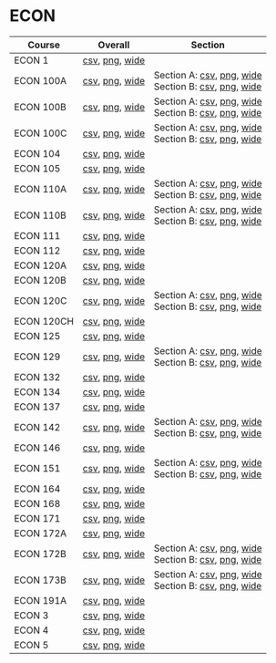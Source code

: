 # ECON

| Course | Overall | Section |
| ------ | ------- | ------- |
| ECON 1 | [csv](https://github.com/UCSD-Historical-Enrollment-Data/2023Spring/blob/main/overall/ECON%201.csv), [png](https://raw.githubusercontent.com/UCSD-Historical-Enrollment-Data/2023Spring/main/plot_overall/ECON%201.png), [wide](https://raw.githubusercontent.com/UCSD-Historical-Enrollment-Data/2023Spring/main/plot_overall_wide/ECON%201.png) |  |
| ECON 100A | [csv](https://github.com/UCSD-Historical-Enrollment-Data/2023Spring/blob/main/overall/ECON%20100A.csv), [png](https://raw.githubusercontent.com/UCSD-Historical-Enrollment-Data/2023Spring/main/plot_overall/ECON%20100A.png), [wide](https://raw.githubusercontent.com/UCSD-Historical-Enrollment-Data/2023Spring/main/plot_overall_wide/ECON%20100A.png) | Section A: [csv](https://github.com/UCSD-Historical-Enrollment-Data/2023Spring/blob/main/section/ECON%20100A_A.csv), [png](https://raw.githubusercontent.com/UCSD-Historical-Enrollment-Data/2023Spring/main/plot_section/ECON%20100A_A.png), [wide](https://raw.githubusercontent.com/UCSD-Historical-Enrollment-Data/2023Spring/main/plot_section_wide/ECON%20100A_A.png)<br>Section B: [csv](https://github.com/UCSD-Historical-Enrollment-Data/2023Spring/blob/main/section/ECON%20100A_B.csv), [png](https://raw.githubusercontent.com/UCSD-Historical-Enrollment-Data/2023Spring/main/plot_section/ECON%20100A_B.png), [wide](https://raw.githubusercontent.com/UCSD-Historical-Enrollment-Data/2023Spring/main/plot_section_wide/ECON%20100A_B.png) |
| ECON 100B | [csv](https://github.com/UCSD-Historical-Enrollment-Data/2023Spring/blob/main/overall/ECON%20100B.csv), [png](https://raw.githubusercontent.com/UCSD-Historical-Enrollment-Data/2023Spring/main/plot_overall/ECON%20100B.png), [wide](https://raw.githubusercontent.com/UCSD-Historical-Enrollment-Data/2023Spring/main/plot_overall_wide/ECON%20100B.png) | Section A: [csv](https://github.com/UCSD-Historical-Enrollment-Data/2023Spring/blob/main/section/ECON%20100B_A.csv), [png](https://raw.githubusercontent.com/UCSD-Historical-Enrollment-Data/2023Spring/main/plot_section/ECON%20100B_A.png), [wide](https://raw.githubusercontent.com/UCSD-Historical-Enrollment-Data/2023Spring/main/plot_section_wide/ECON%20100B_A.png)<br>Section B: [csv](https://github.com/UCSD-Historical-Enrollment-Data/2023Spring/blob/main/section/ECON%20100B_B.csv), [png](https://raw.githubusercontent.com/UCSD-Historical-Enrollment-Data/2023Spring/main/plot_section/ECON%20100B_B.png), [wide](https://raw.githubusercontent.com/UCSD-Historical-Enrollment-Data/2023Spring/main/plot_section_wide/ECON%20100B_B.png) |
| ECON 100C | [csv](https://github.com/UCSD-Historical-Enrollment-Data/2023Spring/blob/main/overall/ECON%20100C.csv), [png](https://raw.githubusercontent.com/UCSD-Historical-Enrollment-Data/2023Spring/main/plot_overall/ECON%20100C.png), [wide](https://raw.githubusercontent.com/UCSD-Historical-Enrollment-Data/2023Spring/main/plot_overall_wide/ECON%20100C.png) | Section A: [csv](https://github.com/UCSD-Historical-Enrollment-Data/2023Spring/blob/main/section/ECON%20100C_A.csv), [png](https://raw.githubusercontent.com/UCSD-Historical-Enrollment-Data/2023Spring/main/plot_section/ECON%20100C_A.png), [wide](https://raw.githubusercontent.com/UCSD-Historical-Enrollment-Data/2023Spring/main/plot_section_wide/ECON%20100C_A.png)<br>Section B: [csv](https://github.com/UCSD-Historical-Enrollment-Data/2023Spring/blob/main/section/ECON%20100C_B.csv), [png](https://raw.githubusercontent.com/UCSD-Historical-Enrollment-Data/2023Spring/main/plot_section/ECON%20100C_B.png), [wide](https://raw.githubusercontent.com/UCSD-Historical-Enrollment-Data/2023Spring/main/plot_section_wide/ECON%20100C_B.png) |
| ECON 104 | [csv](https://github.com/UCSD-Historical-Enrollment-Data/2023Spring/blob/main/overall/ECON%20104.csv), [png](https://raw.githubusercontent.com/UCSD-Historical-Enrollment-Data/2023Spring/main/plot_overall/ECON%20104.png), [wide](https://raw.githubusercontent.com/UCSD-Historical-Enrollment-Data/2023Spring/main/plot_overall_wide/ECON%20104.png) |  |
| ECON 105 | [csv](https://github.com/UCSD-Historical-Enrollment-Data/2023Spring/blob/main/overall/ECON%20105.csv), [png](https://raw.githubusercontent.com/UCSD-Historical-Enrollment-Data/2023Spring/main/plot_overall/ECON%20105.png), [wide](https://raw.githubusercontent.com/UCSD-Historical-Enrollment-Data/2023Spring/main/plot_overall_wide/ECON%20105.png) |  |
| ECON 110A | [csv](https://github.com/UCSD-Historical-Enrollment-Data/2023Spring/blob/main/overall/ECON%20110A.csv), [png](https://raw.githubusercontent.com/UCSD-Historical-Enrollment-Data/2023Spring/main/plot_overall/ECON%20110A.png), [wide](https://raw.githubusercontent.com/UCSD-Historical-Enrollment-Data/2023Spring/main/plot_overall_wide/ECON%20110A.png) | Section A: [csv](https://github.com/UCSD-Historical-Enrollment-Data/2023Spring/blob/main/section/ECON%20110A_A.csv), [png](https://raw.githubusercontent.com/UCSD-Historical-Enrollment-Data/2023Spring/main/plot_section/ECON%20110A_A.png), [wide](https://raw.githubusercontent.com/UCSD-Historical-Enrollment-Data/2023Spring/main/plot_section_wide/ECON%20110A_A.png)<br>Section B: [csv](https://github.com/UCSD-Historical-Enrollment-Data/2023Spring/blob/main/section/ECON%20110A_B.csv), [png](https://raw.githubusercontent.com/UCSD-Historical-Enrollment-Data/2023Spring/main/plot_section/ECON%20110A_B.png), [wide](https://raw.githubusercontent.com/UCSD-Historical-Enrollment-Data/2023Spring/main/plot_section_wide/ECON%20110A_B.png) |
| ECON 110B | [csv](https://github.com/UCSD-Historical-Enrollment-Data/2023Spring/blob/main/overall/ECON%20110B.csv), [png](https://raw.githubusercontent.com/UCSD-Historical-Enrollment-Data/2023Spring/main/plot_overall/ECON%20110B.png), [wide](https://raw.githubusercontent.com/UCSD-Historical-Enrollment-Data/2023Spring/main/plot_overall_wide/ECON%20110B.png) | Section A: [csv](https://github.com/UCSD-Historical-Enrollment-Data/2023Spring/blob/main/section/ECON%20110B_A.csv), [png](https://raw.githubusercontent.com/UCSD-Historical-Enrollment-Data/2023Spring/main/plot_section/ECON%20110B_A.png), [wide](https://raw.githubusercontent.com/UCSD-Historical-Enrollment-Data/2023Spring/main/plot_section_wide/ECON%20110B_A.png)<br>Section B: [csv](https://github.com/UCSD-Historical-Enrollment-Data/2023Spring/blob/main/section/ECON%20110B_B.csv), [png](https://raw.githubusercontent.com/UCSD-Historical-Enrollment-Data/2023Spring/main/plot_section/ECON%20110B_B.png), [wide](https://raw.githubusercontent.com/UCSD-Historical-Enrollment-Data/2023Spring/main/plot_section_wide/ECON%20110B_B.png) |
| ECON 111 | [csv](https://github.com/UCSD-Historical-Enrollment-Data/2023Spring/blob/main/overall/ECON%20111.csv), [png](https://raw.githubusercontent.com/UCSD-Historical-Enrollment-Data/2023Spring/main/plot_overall/ECON%20111.png), [wide](https://raw.githubusercontent.com/UCSD-Historical-Enrollment-Data/2023Spring/main/plot_overall_wide/ECON%20111.png) |  |
| ECON 112 | [csv](https://github.com/UCSD-Historical-Enrollment-Data/2023Spring/blob/main/overall/ECON%20112.csv), [png](https://raw.githubusercontent.com/UCSD-Historical-Enrollment-Data/2023Spring/main/plot_overall/ECON%20112.png), [wide](https://raw.githubusercontent.com/UCSD-Historical-Enrollment-Data/2023Spring/main/plot_overall_wide/ECON%20112.png) |  |
| ECON 120A | [csv](https://github.com/UCSD-Historical-Enrollment-Data/2023Spring/blob/main/overall/ECON%20120A.csv), [png](https://raw.githubusercontent.com/UCSD-Historical-Enrollment-Data/2023Spring/main/plot_overall/ECON%20120A.png), [wide](https://raw.githubusercontent.com/UCSD-Historical-Enrollment-Data/2023Spring/main/plot_overall_wide/ECON%20120A.png) |  |
| ECON 120B | [csv](https://github.com/UCSD-Historical-Enrollment-Data/2023Spring/blob/main/overall/ECON%20120B.csv), [png](https://raw.githubusercontent.com/UCSD-Historical-Enrollment-Data/2023Spring/main/plot_overall/ECON%20120B.png), [wide](https://raw.githubusercontent.com/UCSD-Historical-Enrollment-Data/2023Spring/main/plot_overall_wide/ECON%20120B.png) |  |
| ECON 120C | [csv](https://github.com/UCSD-Historical-Enrollment-Data/2023Spring/blob/main/overall/ECON%20120C.csv), [png](https://raw.githubusercontent.com/UCSD-Historical-Enrollment-Data/2023Spring/main/plot_overall/ECON%20120C.png), [wide](https://raw.githubusercontent.com/UCSD-Historical-Enrollment-Data/2023Spring/main/plot_overall_wide/ECON%20120C.png) | Section A: [csv](https://github.com/UCSD-Historical-Enrollment-Data/2023Spring/blob/main/section/ECON%20120C_A.csv), [png](https://raw.githubusercontent.com/UCSD-Historical-Enrollment-Data/2023Spring/main/plot_section/ECON%20120C_A.png), [wide](https://raw.githubusercontent.com/UCSD-Historical-Enrollment-Data/2023Spring/main/plot_section_wide/ECON%20120C_A.png)<br>Section B: [csv](https://github.com/UCSD-Historical-Enrollment-Data/2023Spring/blob/main/section/ECON%20120C_B.csv), [png](https://raw.githubusercontent.com/UCSD-Historical-Enrollment-Data/2023Spring/main/plot_section/ECON%20120C_B.png), [wide](https://raw.githubusercontent.com/UCSD-Historical-Enrollment-Data/2023Spring/main/plot_section_wide/ECON%20120C_B.png) |
| ECON 120CH | [csv](https://github.com/UCSD-Historical-Enrollment-Data/2023Spring/blob/main/overall/ECON%20120CH.csv), [png](https://raw.githubusercontent.com/UCSD-Historical-Enrollment-Data/2023Spring/main/plot_overall/ECON%20120CH.png), [wide](https://raw.githubusercontent.com/UCSD-Historical-Enrollment-Data/2023Spring/main/plot_overall_wide/ECON%20120CH.png) |  |
| ECON 125 | [csv](https://github.com/UCSD-Historical-Enrollment-Data/2023Spring/blob/main/overall/ECON%20125.csv), [png](https://raw.githubusercontent.com/UCSD-Historical-Enrollment-Data/2023Spring/main/plot_overall/ECON%20125.png), [wide](https://raw.githubusercontent.com/UCSD-Historical-Enrollment-Data/2023Spring/main/plot_overall_wide/ECON%20125.png) |  |
| ECON 129 | [csv](https://github.com/UCSD-Historical-Enrollment-Data/2023Spring/blob/main/overall/ECON%20129.csv), [png](https://raw.githubusercontent.com/UCSD-Historical-Enrollment-Data/2023Spring/main/plot_overall/ECON%20129.png), [wide](https://raw.githubusercontent.com/UCSD-Historical-Enrollment-Data/2023Spring/main/plot_overall_wide/ECON%20129.png) | Section A: [csv](https://github.com/UCSD-Historical-Enrollment-Data/2023Spring/blob/main/section/ECON%20129_A.csv), [png](https://raw.githubusercontent.com/UCSD-Historical-Enrollment-Data/2023Spring/main/plot_section/ECON%20129_A.png), [wide](https://raw.githubusercontent.com/UCSD-Historical-Enrollment-Data/2023Spring/main/plot_section_wide/ECON%20129_A.png)<br>Section B: [csv](https://github.com/UCSD-Historical-Enrollment-Data/2023Spring/blob/main/section/ECON%20129_B.csv), [png](https://raw.githubusercontent.com/UCSD-Historical-Enrollment-Data/2023Spring/main/plot_section/ECON%20129_B.png), [wide](https://raw.githubusercontent.com/UCSD-Historical-Enrollment-Data/2023Spring/main/plot_section_wide/ECON%20129_B.png) |
| ECON 132 | [csv](https://github.com/UCSD-Historical-Enrollment-Data/2023Spring/blob/main/overall/ECON%20132.csv), [png](https://raw.githubusercontent.com/UCSD-Historical-Enrollment-Data/2023Spring/main/plot_overall/ECON%20132.png), [wide](https://raw.githubusercontent.com/UCSD-Historical-Enrollment-Data/2023Spring/main/plot_overall_wide/ECON%20132.png) |  |
| ECON 134 | [csv](https://github.com/UCSD-Historical-Enrollment-Data/2023Spring/blob/main/overall/ECON%20134.csv), [png](https://raw.githubusercontent.com/UCSD-Historical-Enrollment-Data/2023Spring/main/plot_overall/ECON%20134.png), [wide](https://raw.githubusercontent.com/UCSD-Historical-Enrollment-Data/2023Spring/main/plot_overall_wide/ECON%20134.png) |  |
| ECON 137 | [csv](https://github.com/UCSD-Historical-Enrollment-Data/2023Spring/blob/main/overall/ECON%20137.csv), [png](https://raw.githubusercontent.com/UCSD-Historical-Enrollment-Data/2023Spring/main/plot_overall/ECON%20137.png), [wide](https://raw.githubusercontent.com/UCSD-Historical-Enrollment-Data/2023Spring/main/plot_overall_wide/ECON%20137.png) |  |
| ECON 142 | [csv](https://github.com/UCSD-Historical-Enrollment-Data/2023Spring/blob/main/overall/ECON%20142.csv), [png](https://raw.githubusercontent.com/UCSD-Historical-Enrollment-Data/2023Spring/main/plot_overall/ECON%20142.png), [wide](https://raw.githubusercontent.com/UCSD-Historical-Enrollment-Data/2023Spring/main/plot_overall_wide/ECON%20142.png) | Section A: [csv](https://github.com/UCSD-Historical-Enrollment-Data/2023Spring/blob/main/section/ECON%20142_A.csv), [png](https://raw.githubusercontent.com/UCSD-Historical-Enrollment-Data/2023Spring/main/plot_section/ECON%20142_A.png), [wide](https://raw.githubusercontent.com/UCSD-Historical-Enrollment-Data/2023Spring/main/plot_section_wide/ECON%20142_A.png)<br>Section B: [csv](https://github.com/UCSD-Historical-Enrollment-Data/2023Spring/blob/main/section/ECON%20142_B.csv), [png](https://raw.githubusercontent.com/UCSD-Historical-Enrollment-Data/2023Spring/main/plot_section/ECON%20142_B.png), [wide](https://raw.githubusercontent.com/UCSD-Historical-Enrollment-Data/2023Spring/main/plot_section_wide/ECON%20142_B.png) |
| ECON 146 | [csv](https://github.com/UCSD-Historical-Enrollment-Data/2023Spring/blob/main/overall/ECON%20146.csv), [png](https://raw.githubusercontent.com/UCSD-Historical-Enrollment-Data/2023Spring/main/plot_overall/ECON%20146.png), [wide](https://raw.githubusercontent.com/UCSD-Historical-Enrollment-Data/2023Spring/main/plot_overall_wide/ECON%20146.png) |  |
| ECON 151 | [csv](https://github.com/UCSD-Historical-Enrollment-Data/2023Spring/blob/main/overall/ECON%20151.csv), [png](https://raw.githubusercontent.com/UCSD-Historical-Enrollment-Data/2023Spring/main/plot_overall/ECON%20151.png), [wide](https://raw.githubusercontent.com/UCSD-Historical-Enrollment-Data/2023Spring/main/plot_overall_wide/ECON%20151.png) | Section A: [csv](https://github.com/UCSD-Historical-Enrollment-Data/2023Spring/blob/main/section/ECON%20151_A.csv), [png](https://raw.githubusercontent.com/UCSD-Historical-Enrollment-Data/2023Spring/main/plot_section/ECON%20151_A.png), [wide](https://raw.githubusercontent.com/UCSD-Historical-Enrollment-Data/2023Spring/main/plot_section_wide/ECON%20151_A.png)<br>Section B: [csv](https://github.com/UCSD-Historical-Enrollment-Data/2023Spring/blob/main/section/ECON%20151_B.csv), [png](https://raw.githubusercontent.com/UCSD-Historical-Enrollment-Data/2023Spring/main/plot_section/ECON%20151_B.png), [wide](https://raw.githubusercontent.com/UCSD-Historical-Enrollment-Data/2023Spring/main/plot_section_wide/ECON%20151_B.png) |
| ECON 164 | [csv](https://github.com/UCSD-Historical-Enrollment-Data/2023Spring/blob/main/overall/ECON%20164.csv), [png](https://raw.githubusercontent.com/UCSD-Historical-Enrollment-Data/2023Spring/main/plot_overall/ECON%20164.png), [wide](https://raw.githubusercontent.com/UCSD-Historical-Enrollment-Data/2023Spring/main/plot_overall_wide/ECON%20164.png) |  |
| ECON 168 | [csv](https://github.com/UCSD-Historical-Enrollment-Data/2023Spring/blob/main/overall/ECON%20168.csv), [png](https://raw.githubusercontent.com/UCSD-Historical-Enrollment-Data/2023Spring/main/plot_overall/ECON%20168.png), [wide](https://raw.githubusercontent.com/UCSD-Historical-Enrollment-Data/2023Spring/main/plot_overall_wide/ECON%20168.png) |  |
| ECON 171 | [csv](https://github.com/UCSD-Historical-Enrollment-Data/2023Spring/blob/main/overall/ECON%20171.csv), [png](https://raw.githubusercontent.com/UCSD-Historical-Enrollment-Data/2023Spring/main/plot_overall/ECON%20171.png), [wide](https://raw.githubusercontent.com/UCSD-Historical-Enrollment-Data/2023Spring/main/plot_overall_wide/ECON%20171.png) |  |
| ECON 172A | [csv](https://github.com/UCSD-Historical-Enrollment-Data/2023Spring/blob/main/overall/ECON%20172A.csv), [png](https://raw.githubusercontent.com/UCSD-Historical-Enrollment-Data/2023Spring/main/plot_overall/ECON%20172A.png), [wide](https://raw.githubusercontent.com/UCSD-Historical-Enrollment-Data/2023Spring/main/plot_overall_wide/ECON%20172A.png) |  |
| ECON 172B | [csv](https://github.com/UCSD-Historical-Enrollment-Data/2023Spring/blob/main/overall/ECON%20172B.csv), [png](https://raw.githubusercontent.com/UCSD-Historical-Enrollment-Data/2023Spring/main/plot_overall/ECON%20172B.png), [wide](https://raw.githubusercontent.com/UCSD-Historical-Enrollment-Data/2023Spring/main/plot_overall_wide/ECON%20172B.png) | Section A: [csv](https://github.com/UCSD-Historical-Enrollment-Data/2023Spring/blob/main/section/ECON%20172B_A.csv), [png](https://raw.githubusercontent.com/UCSD-Historical-Enrollment-Data/2023Spring/main/plot_section/ECON%20172B_A.png), [wide](https://raw.githubusercontent.com/UCSD-Historical-Enrollment-Data/2023Spring/main/plot_section_wide/ECON%20172B_A.png)<br>Section B: [csv](https://github.com/UCSD-Historical-Enrollment-Data/2023Spring/blob/main/section/ECON%20172B_B.csv), [png](https://raw.githubusercontent.com/UCSD-Historical-Enrollment-Data/2023Spring/main/plot_section/ECON%20172B_B.png), [wide](https://raw.githubusercontent.com/UCSD-Historical-Enrollment-Data/2023Spring/main/plot_section_wide/ECON%20172B_B.png) |
| ECON 173B | [csv](https://github.com/UCSD-Historical-Enrollment-Data/2023Spring/blob/main/overall/ECON%20173B.csv), [png](https://raw.githubusercontent.com/UCSD-Historical-Enrollment-Data/2023Spring/main/plot_overall/ECON%20173B.png), [wide](https://raw.githubusercontent.com/UCSD-Historical-Enrollment-Data/2023Spring/main/plot_overall_wide/ECON%20173B.png) | Section A: [csv](https://github.com/UCSD-Historical-Enrollment-Data/2023Spring/blob/main/section/ECON%20173B_A.csv), [png](https://raw.githubusercontent.com/UCSD-Historical-Enrollment-Data/2023Spring/main/plot_section/ECON%20173B_A.png), [wide](https://raw.githubusercontent.com/UCSD-Historical-Enrollment-Data/2023Spring/main/plot_section_wide/ECON%20173B_A.png)<br>Section B: [csv](https://github.com/UCSD-Historical-Enrollment-Data/2023Spring/blob/main/section/ECON%20173B_B.csv), [png](https://raw.githubusercontent.com/UCSD-Historical-Enrollment-Data/2023Spring/main/plot_section/ECON%20173B_B.png), [wide](https://raw.githubusercontent.com/UCSD-Historical-Enrollment-Data/2023Spring/main/plot_section_wide/ECON%20173B_B.png) |
| ECON 191A | [csv](https://github.com/UCSD-Historical-Enrollment-Data/2023Spring/blob/main/overall/ECON%20191A.csv), [png](https://raw.githubusercontent.com/UCSD-Historical-Enrollment-Data/2023Spring/main/plot_overall/ECON%20191A.png), [wide](https://raw.githubusercontent.com/UCSD-Historical-Enrollment-Data/2023Spring/main/plot_overall_wide/ECON%20191A.png) |  |
| ECON 3 | [csv](https://github.com/UCSD-Historical-Enrollment-Data/2023Spring/blob/main/overall/ECON%203.csv), [png](https://raw.githubusercontent.com/UCSD-Historical-Enrollment-Data/2023Spring/main/plot_overall/ECON%203.png), [wide](https://raw.githubusercontent.com/UCSD-Historical-Enrollment-Data/2023Spring/main/plot_overall_wide/ECON%203.png) |  |
| ECON 4 | [csv](https://github.com/UCSD-Historical-Enrollment-Data/2023Spring/blob/main/overall/ECON%204.csv), [png](https://raw.githubusercontent.com/UCSD-Historical-Enrollment-Data/2023Spring/main/plot_overall/ECON%204.png), [wide](https://raw.githubusercontent.com/UCSD-Historical-Enrollment-Data/2023Spring/main/plot_overall_wide/ECON%204.png) |  |
| ECON 5 | [csv](https://github.com/UCSD-Historical-Enrollment-Data/2023Spring/blob/main/overall/ECON%205.csv), [png](https://raw.githubusercontent.com/UCSD-Historical-Enrollment-Data/2023Spring/main/plot_overall/ECON%205.png), [wide](https://raw.githubusercontent.com/UCSD-Historical-Enrollment-Data/2023Spring/main/plot_overall_wide/ECON%205.png) |  |
